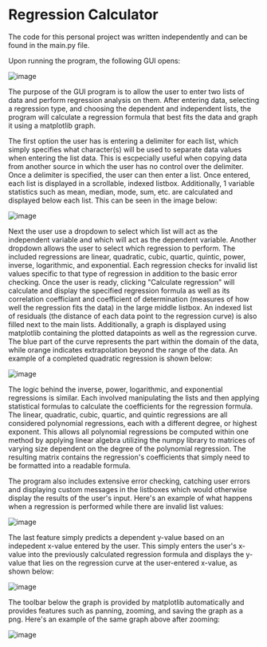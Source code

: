 # Regression Calculator

The code for this personal project was written independently and can be found in the main.py file.

Upon running the program, the following GUI opens:

![image](https://user-images.githubusercontent.com/88519278/143723755-9ef3bcca-1bac-4c42-b86b-021db1882318.png)

The purpose of the GUI program is to allow the user to enter two lists of data and perform regression analysis on them. After entering data, selecting a regression type, and choosing the dependent and independent lists, the program will calculate a regression formula that best fits the data and graph it using a matplotlib graph.

The first option the user has is entering a delimiter for each list, which simply specifies what character(s) will be used to separate data values when entering the list data. This is escpecially useful when copying data from another source in which the user has no control over the delimiter. Once a delimiter is specified, the user can then enter a list. Once entered, each list is displayed in a scrollable, indexed listbox. Additionally, 1 variable statistics such as mean, median, mode, sum, etc. are calculated and displayed below each list. This can be seen in the image below:

![image](https://user-images.githubusercontent.com/88519278/143723086-915b179d-5ce5-41ef-9eff-c150a7a9e934.png)

Next the user use a dropdown to select which list will act as the independent variable and which will act as the dependent variable. Another dropdown allows the user to select which regression to perform. The included regressions are linear, quadratic, cubic, quartic, quintic, power, inverse, logarithmic, and exponential. Each regression checks for invalid list values specific to that type of regression in addition to the basic error checking. Once the user is ready, clicking "Calculate regression" will calculate and display the specified regression formula as well as its correlation coefficiant and coefficient of determination (measures of how well the regression fits the data) in the large middle listbox. An indexed list of residuals (the distance of each data point to the regression curve) is also filled next to the main lists. Additionally, a graph is displayed using matplotlib containing the plotted datapoints as well as the regression curve. The blue part of the curve represents the part within the domain of the data, while orange indicates extrapolation beyond the range of the data. An example of a completed quadratic regression is shown below:

![image](https://user-images.githubusercontent.com/88519278/143723411-f80eca7b-e145-4b2e-8834-fa528e693015.png)

The logic behind the inverse, power, logarithmic, and exponential regressions is similar. Each involved manipulating the lists and then applying statistical formulas to calculate the coefficients for the regression formula. The linear, quadratic, cubic, quartic, and quintic regressions are all considered polynomial regressions, each with a different degree, or highest exponent. This allows all polynomial regressions be computed within one method by applying linear algebra utilizing the numpy library to matrices of varying size dependent on the degree of the polynomial regression. The resulting matrix contains the regression's coefficients that simply need to be formatted into a readable formula.

The program also includes extensive error checking, catching user errors and displaying custom messages in the listboxes which would otherwise display the results of the user's input. Here's an example of what happens when a regression is performed while there are invalid list values: 

![image](https://user-images.githubusercontent.com/88519278/143723166-52752f63-dd48-4c39-9c98-3e9491962598.png)

The last feature simply predicts a dependent y-value based on an indepedent x-value entered by the user. This simply enters the user's x-value into the previously calculated regression formula and displays the y-value that lies on the regression curve at the user-entered x-value, as shown below:

![image](https://user-images.githubusercontent.com/88519278/143723550-032a127c-aea1-464d-8d07-3b78cbb670a9.png)

The toolbar below the graph is provided by matplotlib automatically and provides features such as panning, zooming, and saving the graph as a png. Here's an example of the same graph above after zooming:

![image](https://user-images.githubusercontent.com/88519278/143723608-213eb93e-6f35-4385-9a3c-e33a8d3ce443.png)



